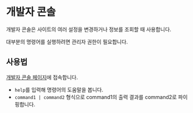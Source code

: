 # 개발자 콘솔

개발자 콘솔은 사이트의 여러 설정을 변경하거나 정보를 조회할 때 사용합니다.

대부분의 명령어를 실행하려면 관리자 권한이 필요합니다.

## 사용법

[개발자 콘솔 페이지](https://www.dshs.app/dev)에 접속합니다.

+ `help`를 입력해 명령어의 도움말을 봅니다.
+ `command1 | command2` 형식으로 command1의 출력 결과를 command2로 파이핑합니다.